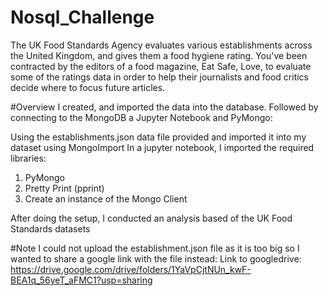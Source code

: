 # Nosql_Challenge

The UK Food Standards Agency evaluates various establishments across the United Kingdom, and gives them a food hygiene rating. You've been contracted by the editors of a food magazine, Eat Safe, Love, to evaluate some of the ratings data in order to help their journalists and food critics decide where to focus future articles.

#Overview
I created, and imported the data into the database. Followed by connecting to the MongoDB a Jupyter Notebook and PyMongo:

Using the establishments.json data file provided and imported it into my dataset using MongoImport
In a jupyter notebook, I imported the required libraries:
1. PyMongo
2. Pretty Print (pprint)
3. Create an instance of the Mongo Client

After doing the setup, I conducted an analysis based of the UK Food Standards datasets
   
#Note
I could not upload the establishment.json file as it is too big so I wanted to share a google link with the file instead:
Link to googledrive: https://drive.google.com/drive/folders/1YaVpCjtNUn_kwF-BEA1q_56yeT_aFMC1?usp=sharing
